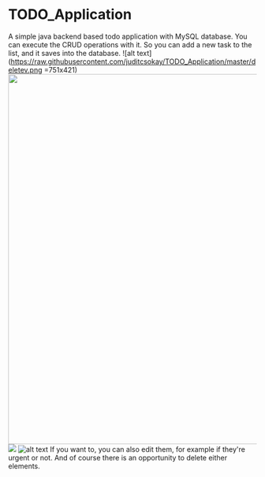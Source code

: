 # TODO_Application
A simple java backend based todo application with MySQL database.
You can execute the CRUD operations with it. So you can add a new task to the list, and it saves into the database.
![alt text](https://raw.githubusercontent.com/juditcsokay/TODO_Application/master/deletev.png =751x421)
<img src="https://raw.githubusercontent.com/juditcsokay/TODO_Application/master/deletev.png" width="751"/>
[<img src="https://github.com/juditcsokay/TODO_Application/master/app.png">](http://google.com.au/)
![alt text](https://raw.githubusercontent.com/juditcsokay/Gudetamagochi/master/app.png)
If you want to, you can also edit them, for example if they're urgent or not. And of course there is an opportunity to delete either elements.
